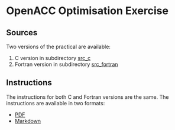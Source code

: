 # OpenACC Optimisation Exercise

## Sources

Two versions of the practical are available:

1. C version in subdirectory [src_c](src_c)
2. Fortran version in subdirectory [src_fortran](src_fortran)

## Instructions

The instructions for both C and Fortran versions are the same.
The instructions are available in two formats:

* [PDF](openacc-optimise.pdf)
* [Markdown](openacc-optimise.md)
